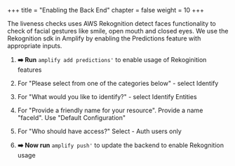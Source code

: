 +++
title = "Enabling the Back End"
chapter = false
weight = 10
+++

The liveness checks uses AWS Rekognition detect faces functionality to check of facial gestures like smile, open mouth and closed eyes. We use the Rekognition sdk in Amplify by enabling the Predictions feature with appropriate inputs.

1. **➡️ Run** `amplify add predictions'` to enable usage of Rekoginition features

2. For "Please select from one of the categories below" - select Identify

3. For "What would you like to identify?" - select Identify Entities

4. For "Provide a friendly name for your resource". Provide a name "faceId". Use "Default Configuration"

5. For "Who should have access?" Select - Auth users only

6. **➡️ Now run** `amplify push'` to update the backend to enable Rekognition usage


